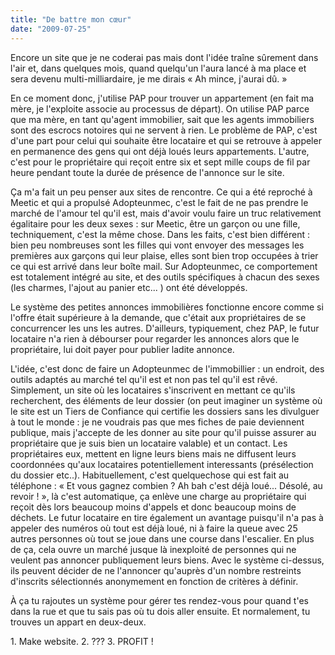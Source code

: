 ```yaml
---
title: "De battre mon cœur"
date: "2009-07-25"
---
```


Encore un site que je ne coderai pas mais dont l'idée traîne sûrement dans l'air et, dans quelques mois, quand quelqu'un l'aura lancé à ma place et sera devenu multi-milliardaire, je me dirais « Ah mince, j'aurai dû. »

En ce moment donc, j'utilise PAP pour trouver un appartement (en fait ma mère, je l'exploite associe au processus de départ). On utilise PAP parce que ma mère, en tant qu'agent immobilier, sait que les agents immobiliers sont des escrocs notoires qui ne servent à rien. Le problème de PAP, c'est d'une part pour celui qui souhaite être locataire et qui se retrouve à appeler en permanence des gens qui ont déjà loués leurs appartements. L'autre, c'est pour le propriétaire qui reçoit entre six et sept mille coups de fil par heure pendant toute la durée de présence de l'annonce sur le site.

Ça m'a fait un peu penser aux sites de rencontre. Ce qui a été reproché à Meetic et qui a propulsé Adopteunmec, c'est le fait de ne pas prendre le marché de l'amour tel qu'il est, mais d'avoir voulu faire un truc relativement égalitaire pour les deux sexes : sur Meetic, être un garçon ou une fille, techniquement, c'est la même chose. Dans les faits, c'est bien différent : bien peu nombreuses sont les filles qui vont envoyer des messages les premières aux garçons qui leur plaise, elles sont bien trop occupées à trier ce qui est arrivé dans leur boîte mail. Sur Adopteunmec, ce comportement est totalement intégré au site, et des outils spécifiques à chacun des sexes (les charmes, l'ajout au panier etc... ) ont été développés.

Le système des petites annonces immobilières fonctionne encore comme si l'offre était supérieure à la demande, que c'était aux propriétaires de se concurrencer les uns les autres. D'ailleurs, typiquement, chez PAP, le futur locataire n'a rien à débourser pour regarder les annonces alors que le propriétaire, lui doit payer pour publier ladite annonce.

L'idée, c'est donc de faire un Adopteunmec de l'immobillier : un endroit, des outils adaptés au marché tel qu'il est et non pas tel qu'il est rêvé. Simplement, un site où les locataires s'inscrivent en mettant ce qu'ils recherchent, des éléments de leur dossier (on peut imaginer un système où le site est un Tiers de Confiance qui certifie les dossiers sans les divulguer à tout le monde : je ne voudrais pas que mes fiches de paie deviennent publique, mais j'accepte de les donner au site pour qu'il puisse assurer au propriétaire que je suis bien un locataire valable) et un contact. Les propriétaires eux, mettent en ligne leurs biens mais ne diffusent leurs coordonnées qu'aux locataires potentiellement interessants (présélection du dossier etc..). Habituellement, c'est quelquechose qui est fait au téléphone : « Et vous gagnez combien ? Ah bah c'est déjà loué... Désolé, au revoir ! », là c'est automatique, ça enlève une charge au propriétaire qui reçoit dès lors beaucoup moins d'appels et donc beaucoup moins de déchets. Le futur locataire en tire également un avantage puisqu'il n'a pas à appeler des numéros où tout est déjà loué, ni à faire la queue avec 25 autres personnes où tout se joue dans une course dans l'escalier. En plus de ça, cela ouvre un marché jusque là inexploité de personnes qui ne veulent pas annoncer publiquement leurs biens. Avec le système ci-dessus, ils peuvent décider de ne l'annoncer qu'auprès d'un nombre restreints d'inscrits sélectionnés anonymement en fonction de critères à définir.

À ça tu rajoutes un système pour gérer tes rendez-vous pour quand t'es dans la rue et que tu sais pas où tu dois aller ensuite. Et normalement, tu trouves un appart en deux-deux.

1\. Make website. 2. ??? 3. PROFIT !
